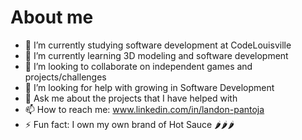 # About me

- 🔭 I’m currently studying software development at CodeLouisville
- 🌱 I’m currently learning 3D modeling and software development
- 👯 I’m looking to collaborate on independent games and projects/challenges
- 🤔 I’m looking for help with growing in Software Development
- 💬 Ask me about the projects that I have helped with
- 📫 How to reach me: www.linkedin.com/in/landon-pantoja
- ⚡ Fun fact: I own my own brand of Hot Sauce 🌶🌶🌶
